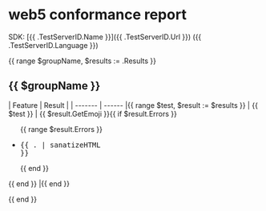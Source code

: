 # web5 conformance report <!-- markdownlint-disable -->

SDK: [{{ .TestServerID.Name }}]({{ .TestServerID.Url }}) ({{ .TestServerID.Language }})

{{ range $groupName, $results := .Results }}

## {{ $groupName }}

| Feature | Result |
| ------- | ------ |{{ range $test, $result := $results }}
| {{ $test }} | {{ $result.GetEmoji }}{{ if $result.Errors }} <ul>{{ range $result.Errors }}<li><pre>{{ . | sanatizeHTML }}</pre></li>{{ end }}</ul>{{ end }} |{{ end }}

{{ end }}
